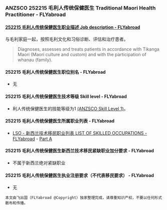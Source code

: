 ### ANZSCO 252215 毛利人传统保健医生 Traditional Maori Health Practitioner - FLYabroad ###

#### [252215 毛利人传统保健医生职业描述 Job description - FLYabroad](http://www.flyabroadvisa.com/anzsco/2522.html#252215)

与毛利家庭一起，按照毛利文化和习俗诊断、评估和治疗患者。

> Diagnoses, assesses and treats patients in accordance with Tikanga Maori (Maori culture and custom) and with the participation of whanau (family).

#### 252215 毛利人传统保健医生职位别名 - FLYabroad
 
- 无

#### 252215 毛利人传统保健医生技术等级 Skill level - FLYabroad

- 利人传统保健医生的技能等级为1 [(ANZSCO Skill Level 1)](http://www.flyabroadvisa.com/anzsco/)。

#### 252215 毛利人传统保健医生所属职业列表 - FLYabroad

- [LSO - 新西兰技术移民职业列表 LIST OF SKILLED OCCUPATIONS - FLYabroad](http://nz.flyabroadvisa.com/lso/) - [Part A](parta)

#### 252215 毛利人传统保健医生新西兰技术移民紧缺职业加分要求 - FLYabroad

- 不属于新西兰绝对紧缺职业

#### 252215 毛利人传统保健医生执业注册要求（不代表移民要求） - FLYabroad

- 无

`本文由飞出国（FLYabroad @Copyright）独家整理完成，请尊重知识产权，不要以任何形式散布和传播。`